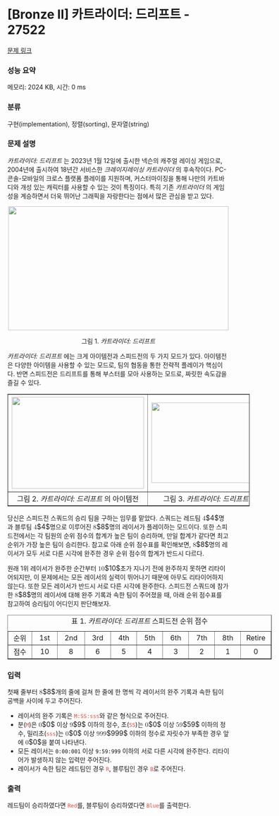 # [Bronze II] 카트라이더: 드리프트 - 27522 

[문제 링크](https://www.acmicpc.net/problem/27522) 

### 성능 요약

메모리: 2024 KB, 시간: 0 ms

### 분류

구현(implementation), 정렬(sorting), 문자열(string)

### 문제 설명

<p><em>카트라이더: 드리프트 </em>는 2023년 1월 12일에 출시한 넥슨의 캐주얼 레이싱 게임으로, 2004년에 출시하여 18년간 서비스한 <em>크레이지레이싱 카트라이더 </em>의 후속작이다. PC-콘솔-모바일의 크로스 플랫폼 플레이를 지원하며, 커스터마이징을 통해 나만의 카트바디와 개성 있는 캐릭터를 사용할 수 있는 것이 특징이다. 특히 기존 <em>카트라이더 </em>의 게임성을 계승하면서 더욱 뛰어난 그래픽을 자랑한다는 점에서 많은 관심을 받고 있다.</p>

<p style="text-align: center;"><img alt="" src="https://upload.acmicpc.net/6f58a183-4600-4a46-bacf-0a4bb5a33223/-/preview/" style="height: 281px; width: 500px;"></p>

<p style="text-align: center;">그림 1. <em>카트라이더: 드리프트</em></p>

<p><em>카트라이더: 드리프트 </em>에는 크게 아이템전과 스피드전의 두 가지 모드가 있다. 아이템전은 다양한 아이템을 사용할 수 있는 모드로, 팀의 협동을 통한 전략적 플레이가 핵심이다. 반면 스피드전은 드리프트를 통해 부스터를 모아 사용하는 모드로, 짜릿한 속도감을 즐길 수 있다.</p>

<table align="center" border="1" cellpadding="1" cellspacing="1" class="table table-bordered" style="width: 550px;">
	<tbody>
		<tr>
			<td style="text-align: center; vertical-align: middle; width: 275px;"><img alt="" src="https://upload.acmicpc.net/ba882598-d3dc-49d2-a290-6e50e490fa23/-/preview/" style="height: 208px; width: 300px;"></td>
			<td style="text-align: center; vertical-align: middle; width: 275px;">
			<p><img alt="" src="https://upload.acmicpc.net/5e15f25a-371a-4008-9d1c-7fe4d6ea112f/-/preview/" style="height: 182px; width: 330px;"></p>
			</td>
		</tr>
		<tr>
			<td style="text-align: center; vertical-align: middle; width: 275px;">그림 2. <em>카트라이더: 드리프트 </em>의 아이템전</td>
			<td style="text-align: center; vertical-align: middle; width: 275px;">그림 3. <em>카트라이더: 드리프트 </em>의 스피드전</td>
		</tr>
	</tbody>
</table>

<p>당신은 스피드전 스쿼드의 승리 팀을 구하는 임무를 맡았다. 스쿼드는 레드팀 <mjx-container class="MathJax" jax="CHTML" style="font-size: 109%; position: relative;"><mjx-math class="MJX-TEX" aria-hidden="true"><mjx-mn class="mjx-n"><mjx-c class="mjx-c34"></mjx-c></mjx-mn></mjx-math><mjx-assistive-mml unselectable="on" display="inline"><math xmlns="http://www.w3.org/1998/Math/MathML"><mn>4</mn></math></mjx-assistive-mml><span aria-hidden="true" class="no-mathjax mjx-copytext">$4$</span></mjx-container>명과 블루팀 <mjx-container class="MathJax" jax="CHTML" style="font-size: 109%; position: relative;"><mjx-math class="MJX-TEX" aria-hidden="true"><mjx-mn class="mjx-n"><mjx-c class="mjx-c34"></mjx-c></mjx-mn></mjx-math><mjx-assistive-mml unselectable="on" display="inline"><math xmlns="http://www.w3.org/1998/Math/MathML"><mn>4</mn></math></mjx-assistive-mml><span aria-hidden="true" class="no-mathjax mjx-copytext">$4$</span></mjx-container>명으로 이루어진 <mjx-container class="MathJax" jax="CHTML" style="font-size: 109%; position: relative;"><mjx-math class="MJX-TEX" aria-hidden="true"><mjx-mn class="mjx-n"><mjx-c class="mjx-c38"></mjx-c></mjx-mn></mjx-math><mjx-assistive-mml unselectable="on" display="inline"><math xmlns="http://www.w3.org/1998/Math/MathML"><mn>8</mn></math></mjx-assistive-mml><span aria-hidden="true" class="no-mathjax mjx-copytext">$8$</span></mjx-container>명의 레이서가 플레이하는 모드이다. 또한 스피드전에서는 각 팀원의 순위 점수의 합계가 높은 팀이 승리하며, 만일 합계가 같다면 최고 순위가 가장 높은 팀이 승리한다. 참고로 아래 순위 점수표를 확인해보면, <mjx-container class="MathJax" jax="CHTML" style="font-size: 109%; position: relative;"><mjx-math class="MJX-TEX" aria-hidden="true"><mjx-mn class="mjx-n"><mjx-c class="mjx-c38"></mjx-c></mjx-mn></mjx-math><mjx-assistive-mml unselectable="on" display="inline"><math xmlns="http://www.w3.org/1998/Math/MathML"><mn>8</mn></math></mjx-assistive-mml><span aria-hidden="true" class="no-mathjax mjx-copytext">$8$</span></mjx-container>명의 레이서가 모두 서로 다른 시각에 완주한 경우 순위 점수의 합계가 반드시 다르다.</p>

<p>원래 1위 레이서가 완주한 순간부터 <mjx-container class="MathJax" jax="CHTML" style="font-size: 109%; position: relative;"><mjx-math class="MJX-TEX" aria-hidden="true"><mjx-mn class="mjx-n"><mjx-c class="mjx-c31"></mjx-c><mjx-c class="mjx-c30"></mjx-c></mjx-mn></mjx-math><mjx-assistive-mml unselectable="on" display="inline"><math xmlns="http://www.w3.org/1998/Math/MathML"><mn>10</mn></math></mjx-assistive-mml><span aria-hidden="true" class="no-mathjax mjx-copytext">$10$</span></mjx-container>초가 지나기 전에 완주하지 못하면 리타이어되지만, 이 문제에서는 모든 레이서의 실력이 뛰어나기 때문에 아무도 리타이어하지 않는다. 또한 모든 레이서가 반드시 서로 다른 시각에 완주한다. 스피드전 스쿼드에 참가한 <mjx-container class="MathJax" jax="CHTML" style="font-size: 109%; position: relative;"><mjx-math class="MJX-TEX" aria-hidden="true"><mjx-mn class="mjx-n"><mjx-c class="mjx-c38"></mjx-c></mjx-mn></mjx-math><mjx-assistive-mml unselectable="on" display="inline"><math xmlns="http://www.w3.org/1998/Math/MathML"><mn>8</mn></math></mjx-assistive-mml><span aria-hidden="true" class="no-mathjax mjx-copytext">$8$</span></mjx-container>명의 레이서에 대해 완주 기록과 속한 팀이 주어졌을 때, 아래 순위 점수표를 참고하여 승리팀이 어디인지 판단해보자.</p>

<table align="center" border="1" cellpadding="1" cellspacing="1" class="table table-bordered" style="width: 600px;" summary="카트라이더: 드리프트 순위 점수 표">
	<caption>표 1. <em>카트라이더: 드리프트</em> 스피드전 순위 점수</caption>
	<tbody>
		<tr>
			<td style="text-align: center; vertical-align: middle; width: 60px;">순위</td>
			<td style="text-align: center; vertical-align: middle; width: 60px;">1st</td>
			<td style="text-align: center; vertical-align: middle; width: 60px;">2nd</td>
			<td style="text-align: center; vertical-align: middle; width: 60px;">3rd</td>
			<td style="text-align: center; vertical-align: middle; width: 60px;">4th</td>
			<td style="text-align: center; vertical-align: middle; width: 60px;">5th</td>
			<td style="text-align: center; vertical-align: middle; width: 60px;">6th</td>
			<td style="text-align: center; vertical-align: middle; width: 60px;">7th</td>
			<td style="text-align: center; vertical-align: middle; width: 60px;">8th</td>
			<td style="text-align: center; vertical-align: middle; width: 60px;">Retire</td>
		</tr>
		<tr>
			<td style="text-align: center; vertical-align: middle; width: 60px;">점수</td>
			<td style="text-align: center; vertical-align: middle; width: 60px;">10</td>
			<td style="text-align: center; vertical-align: middle; width: 60px;">8</td>
			<td style="text-align: center; vertical-align: middle; width: 60px;">6</td>
			<td style="text-align: center; vertical-align: middle; width: 60px;">5</td>
			<td style="text-align: center; vertical-align: middle; width: 60px;">4</td>
			<td style="text-align: center; vertical-align: middle; width: 60px;">3</td>
			<td style="text-align: center; vertical-align: middle; width: 60px;">2</td>
			<td style="text-align: center; vertical-align: middle; width: 60px;">1</td>
			<td style="text-align: center; vertical-align: middle; width: 60px;">0</td>
		</tr>
	</tbody>
</table>

### 입력 

 <p>첫째 줄부터 <mjx-container class="MathJax" jax="CHTML" style="font-size: 109%; position: relative;"><mjx-math class="MJX-TEX" aria-hidden="true"><mjx-mn class="mjx-n"><mjx-c class="mjx-c38"></mjx-c></mjx-mn></mjx-math><mjx-assistive-mml unselectable="on" display="inline"><math xmlns="http://www.w3.org/1998/Math/MathML"><mn>8</mn></math></mjx-assistive-mml><span aria-hidden="true" class="no-mathjax mjx-copytext">$8$</span></mjx-container>개의 줄에 걸쳐 한 줄에 한 명씩 각 레이서의 완주 기록과 속한 팀이 공백을 사이에 두고 주어진다.</p>

<ul>
	<li>레이서의 완주 기록은 <span data-darkreader-inline-color="" style="color: rgb(231, 76, 60); --darkreader-inline-color:#e95849;"><code>M:SS:sss</code></span>와 같은 형식으로 주어진다.</li>
	<li>분(<span data-darkreader-inline-color="" style="color: rgb(231, 76, 60); --darkreader-inline-color:#e95849;"><code>M</code></span>)은 <mjx-container class="MathJax" jax="CHTML" style="font-size: 109%; position: relative;"><mjx-math class="MJX-TEX" aria-hidden="true"><mjx-mn class="mjx-n"><mjx-c class="mjx-c30"></mjx-c></mjx-mn></mjx-math><mjx-assistive-mml unselectable="on" display="inline"><math xmlns="http://www.w3.org/1998/Math/MathML"><mn>0</mn></math></mjx-assistive-mml><span aria-hidden="true" class="no-mathjax mjx-copytext">$0$</span></mjx-container> 이상 <mjx-container class="MathJax" jax="CHTML" style="font-size: 109%; position: relative;"><mjx-math class="MJX-TEX" aria-hidden="true"><mjx-mn class="mjx-n"><mjx-c class="mjx-c39"></mjx-c></mjx-mn></mjx-math><mjx-assistive-mml unselectable="on" display="inline"><math xmlns="http://www.w3.org/1998/Math/MathML"><mn>9</mn></math></mjx-assistive-mml><span aria-hidden="true" class="no-mathjax mjx-copytext">$9$</span></mjx-container> 이하의 정수, 초(<span data-darkreader-inline-color="" style="color: rgb(231, 76, 60); --darkreader-inline-color:#e95849;"><code>SS</code></span>)는 <mjx-container class="MathJax" jax="CHTML" style="font-size: 109%; position: relative;"><mjx-math class="MJX-TEX" aria-hidden="true"><mjx-mn class="mjx-n"><mjx-c class="mjx-c30"></mjx-c></mjx-mn></mjx-math><mjx-assistive-mml unselectable="on" display="inline"><math xmlns="http://www.w3.org/1998/Math/MathML"><mn>0</mn></math></mjx-assistive-mml><span aria-hidden="true" class="no-mathjax mjx-copytext">$0$</span></mjx-container> 이상 <mjx-container class="MathJax" jax="CHTML" style="font-size: 109%; position: relative;"><mjx-math class="MJX-TEX" aria-hidden="true"><mjx-mn class="mjx-n"><mjx-c class="mjx-c35"></mjx-c><mjx-c class="mjx-c39"></mjx-c></mjx-mn></mjx-math><mjx-assistive-mml unselectable="on" display="inline"><math xmlns="http://www.w3.org/1998/Math/MathML"><mn>59</mn></math></mjx-assistive-mml><span aria-hidden="true" class="no-mathjax mjx-copytext">$59$</span></mjx-container> 이하의 정수, 밀리초(<span data-darkreader-inline-color="" style="color: rgb(231, 76, 60); --darkreader-inline-color:#e95849;"><code>sss</code></span>)는 <mjx-container class="MathJax" jax="CHTML" style="font-size: 109%; position: relative;"><mjx-math class="MJX-TEX" aria-hidden="true"><mjx-mn class="mjx-n"><mjx-c class="mjx-c30"></mjx-c></mjx-mn></mjx-math><mjx-assistive-mml unselectable="on" display="inline"><math xmlns="http://www.w3.org/1998/Math/MathML"><mn>0</mn></math></mjx-assistive-mml><span aria-hidden="true" class="no-mathjax mjx-copytext">$0$</span></mjx-container> 이상 <mjx-container class="MathJax" jax="CHTML" style="font-size: 109%; position: relative;"><mjx-math class="MJX-TEX" aria-hidden="true"><mjx-mn class="mjx-n"><mjx-c class="mjx-c39"></mjx-c><mjx-c class="mjx-c39"></mjx-c><mjx-c class="mjx-c39"></mjx-c></mjx-mn></mjx-math><mjx-assistive-mml unselectable="on" display="inline"><math xmlns="http://www.w3.org/1998/Math/MathML"><mn>999</mn></math></mjx-assistive-mml><span aria-hidden="true" class="no-mathjax mjx-copytext">$999$</span></mjx-container> 이하의 정수로 자릿수가 부족한 경우 앞에 <mjx-container class="MathJax" jax="CHTML" style="font-size: 109%; position: relative;"><mjx-math class="MJX-TEX" aria-hidden="true"><mjx-mn class="mjx-n"><mjx-c class="mjx-c30"></mjx-c></mjx-mn></mjx-math><mjx-assistive-mml unselectable="on" display="inline"><math xmlns="http://www.w3.org/1998/Math/MathML"><mn>0</mn></math></mjx-assistive-mml><span aria-hidden="true" class="no-mathjax mjx-copytext">$0$</span></mjx-container>을 붙여 나타낸다.</li>
	<li>모든 레이서는 <code>0:00:001</code> 이상 <code>9:59:999</code> 이하의 서로 다른 시각에 완주한다. 리타이어가 발생하지 않는 입력만 주어진다.</li>
	<li>레이서가 속한 팀은 레드팀인 경우 <span data-darkreader-inline-color="" style="color: rgb(231, 76, 60); --darkreader-inline-color:#e95849;"><code>R</code></span>, 블루팀인 경우 <span data-darkreader-inline-color="" style="color: rgb(231, 76, 60); --darkreader-inline-color:#e95849;"><code>B</code></span>로 주어진다.</li>
</ul>

### 출력 

 <p>레드팀이 승리하였다면 <span data-darkreader-inline-color="" style="color: rgb(231, 76, 60); --darkreader-inline-color:#e95849;"><code>Red</code></span>를, 블루팀이 승리하였다면 <span data-darkreader-inline-color="" style="color: rgb(231, 76, 60); --darkreader-inline-color:#e95849;"><code>Blue</code></span>를 출력한다.</p>

